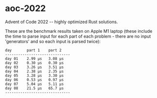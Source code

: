 # aoc-2022

Advent of Code 2022 -- highly optimized Rust solutions.

These are the benchmark results taken on Apple M1 laptop (these include the time to parse input for
each part of each problem - there are no input 'generators' and so each input is parsed twice):

```
day       part 1    part 2    
------------------------------
day 01    2.99 μs   3.08 μs   
day 02    0.30 μs   0.30 μs   
day 03    3.26 μs   3.51 μs   
day 04    2.38 μs   2.35 μs   
day 05    3.28 μs   3.30 μs   
day 06    0.53 μs   0.97 μs   
day 07    5.04 μs   5.11 μs   
day 08    21.5 μs   65.7 μs   
------------------------------
```
